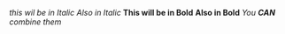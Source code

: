 _this wil be in Italic_
*Also in Italic*
__This will be in Bold__
**Also in Bold**
_You **CAN** combine them_
